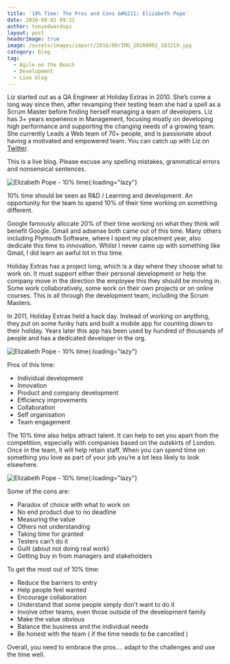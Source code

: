 ```yaml
---
title: '10% Time: The Pros and Cons &#8211; Elizabeth Pope'
date: 2016-09-02 09:31
author: tonyedwardspz
layout: post
headerImage: true
image: /assets/images/import/2016/09/IMG_20160902_103219.jpg
category: blog
tag:
  - Agile on the Beach
  - Development
  - Live blog
---
```

<span style="font-weight: 400;">Liz started out as a QA Engineer at Holiday Extras in 2010. She’s come a long way since then, after revamping their testing team she had a spell as a Scrum Master before finding herself managing a team of developers. Liz has 3+ years experience in Management, focusing mostly on developing high performance and supporting the changing needs of a growing team. She currently Leads a Web team of 70+ people, and is passionate about having a motivated and empowered team. You can catch up with Liz on </span>[<span style="font-weight: 400;">Twitter</span>](https://twitter.com/Lizzie_Pope)<span style="font-weight: 400;">.</span>

<!--more-->

<span style="font-weight: 400;">This is a live blog. Please excuse any spelling mistakes, grammatical errors and nonsensical sentences.</span>

![Elizabeth Pope - 10% time](/assets/images/import/2016/09/IMG_20160902_103219.jpg){:loading="lazy"}

10% time should be seen as R&D / Learning and development. An opportunity for the team to spend 10% of their time working on something different.

Google famously allocate 20% of their time working on what they think will benefit Google. Gmail and adsense both came out of this time. Many others including Plymouth Software, where I spent my placement year, also dedicate this time to innovation. Whilst I never came up with something like Gmail, I did learn an awful lot in this time.

Holiday Extras has a project long, which is a day where they choose what to work on. It must support either their personal development or help the company move in the direction the employee this they should be moving in. Some work collaboratively, some work on their own projects or on online courses. This is all through the development team, including the Scrum Masters.

In 2011, Holiday Extras held a hack day. Instead of working on anything, they put on some funky hats and built a mobile app for counting down to their holiday. Years later this app has been used by hundred of thousands of people and has a dedicated developer in the org.

![Elizabeth Pope - 10% time](/assets/images/import/2016/09/IMG_20160902_103534.jpg){:loading="lazy"}

Pros of this time:

  * Individual development
  * Innovation
  * Product and company development
  * Efficiency improvements
  * Collaboration
  * Self organisation
  * Team engagement

The 10% time also helps attract talent. It can help to set you apart from the competition, especially with companies based on the outskirts of London. Once in the team, it will help retain staff. When you can spend time on something you love as part of your job you&#8217;re a lot less likely to look elsewhere.

![Elizabeth Pope - 10% time](/assets/images/import/2016/09/IMG_20160902_104818.jpg){:loading="lazy"}

Some of the cons are:

  * Paradox of choice with what to work on
  * No end product due to no deadline
  * Measuring the value
  * Others not understanding
  * Taking time for granted
  * Testers can&#8217;t do it
  * Guilt (about not doing real work)
  * Getting buy in from managers and stakeholders

To get the most out of 10% time:

  * Reduce the barriers to entry
  * Help people feel wanted
  * Encourage collaboration
  * Understand that some people simply don&#8217;t want to do it
  * Involve other teams, even those outside of the development family
  * Make the value obvious
  * Balance the business and the individual needs
  * Be honest with the team ( if the time needs to be cancelled )

Overall, you need to embrace the pros&#8230;. adapt to the challenges and use the time well.
